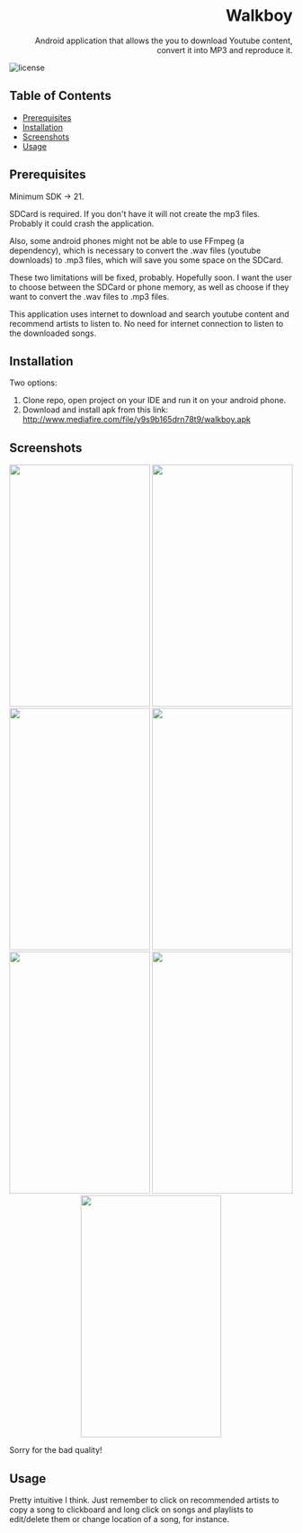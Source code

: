 <h1 align = "right">Walkboy</h1>

<p align = "right">Android application that allows the you to download Youtube content, convert it into MP3 and reproduce it.
</p>

![license](https://img.shields.io/badge/License-MIT-green.svg)

## Table of Contents

- [Prerequisites](#prerequisites)
- [Installation](#installation)
- [Screenshots](#screenshots)
- [Usage](#usage)

## Prerequisites

Minimum SDK -> 21.

SDCard is required. If you don't have it will not create the mp3 files. Probably it could crash the application.

Also, some android phones might not be able to use FFmpeg (a dependency), which is necessary to convert the .wav files (youtube downloads) to .mp3 files, which will save you some space on the SDCard.

These two limitations will be fixed, probably. Hopefully soon. I want the user to choose between the SDCard or phone memory, as well as choose if they want to convert the .wav files to .mp3 files.

This application uses internet to download and search youtube content and recommend artists to listen to. No need for internet connection to listen to the downloaded songs.

## Installation

Two options:

1. Clone repo, open project on your IDE and run it on your android phone.
2. Download and install apk from this link: http://www.mediafire.com/file/y9s9b165drn78t9/walkboy.apk

## Screenshots


<p align = "center"><img src="https://i.imgur.com/ohjuH2J.png" data-canonical-src="https://i.imgur.com/ohjuH2J.png" width="250" height="430" /> <img src="https://i.imgur.com/tKZNoup.png" data-canonical-src="https://i.imgur.com/tKZNoup.png" width="250" height="430" /> <img src="https://i.imgur.com/d2NLgAY.png" data-canonical-src="https://i.imgur.com/d2NLgAY.png" width="250" height="430" /> <img src="https://i.imgur.com/BwlIt1v.png" data-canonical-src="https://i.imgur.com/BwlIt1v.png" width="250" height="430" /> <img src="https://i.imgur.com/EyszwXy.png" data-canonical-src="https://i.imgur.com/EyszwXy.png" width="250" height="430" /> <img src="https://i.imgur.com/8sqLQEf.png" data-canonical-src="https://i.imgur.com/8sqLQEf.png" width="250" height="430" /> <img src="https://i.imgur.com/euCqmCG.png" data-canonical-src="https://i.imgur.com/euCqmCG.png" width="250" height="430" /> </p>

Sorry for the bad quality!

## Usage

Pretty intuitive I think. Just remember to click on recommended artists to copy a song to clickboard and long click on songs and playlists to edit/delete them or change location of a song, for instance.
